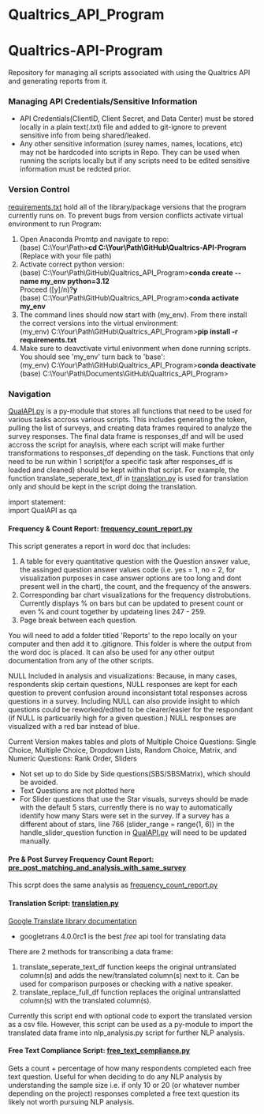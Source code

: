 # Qualtrics_API_Program
# Qualtrics-API-Program
Repository for managing all scripts associated with using the Qualtrics API and generating reports from it.

### Managing API Credentials/Sensitive Information
- API Credentials(ClientID, Client Secret, and Data Center) must be stored locally in a plain text(.txt) file and added to git-ignore to prevent sensitive info from being shared/leaked.
- Any other sensitive information (surey names, names, locations, etc) may not be hardcoded into scripts in Repo. They can be used when running the scripts locally but if any scripts need to be edited sensitive information must be redcted prior.

### Version Control
[requirements.txt](https://github.com/martinke11/Qualtrics_API_Program/blob/main/requirements.txt) hold all of the library/package versions that the program currently runs on. To prevent bugs from version conflicts activate virtual environment to run Program:
1) Open Anaconda Promtp and navigate to repo:<br />
(base) C:\Your\Path>**cd C:\Your\Path\GitHub\Qualtrics-API-Program** (Replace with your file path)
3) Activate correct python version:<br /> 
(base) C:\Your\Path\\GitHub\Qualtrics_API_Program>**conda create --name my_env python=3.12**<br />
Proceed ([y]/n)?**y**<br />
(base) C:\Your\Path\\GitHub\Qualtrics_API_Program>**conda activate my_env**
4) The command lines should now start with (my_env). From there install the correct versions into the virtual environment:<br />
(my_env) C:\Your\Path\\GitHub\Qualtrics_API_Program>**pip install -r requirements.txt**
5) Make sure to deavctivate virtul enivonment when done running scripts. You should see 'my_env' turn back to 'base':<br />
(my_env) C:\Your\Path\GitHub\Qualtrics_API_Program>**conda deactivate**<br />
(base) C:\Your\Path\Documents\GitHub\Qualtrics_API_Program>

### Navigation
[QualAPI.py](https://github.com/martinke11/Qualtrics_API_Program/blob/main/QualAPI.py) is a py-module that stores all functions that need to be used for various tasks accross various scripts. This includes generating the token, pulling the list of surveys, and creating data frames required to analyze the survey responses. The final data frame is responses_df and will be used accross the script for anaylsis, where each script will make further transformations to responses_df depending on the task. Functions that only need to be run within 1 script(for a specific task after responses_df is loaded and cleaned) should be kept within that script. For example, the function translate_seperate_text_df in [translation.py](https://github.com/martinke11/Qualtrics_API_Program/blob/main/translation.py) is used for translation only and should be kept in the script doing the translation.

import statement: <br /> import QualAPI as qa
<br /> 

#### Frequency & Count Report: [frequency_count_report.py](https://github.com/martinke11/Qualtrics_API_Program/blob/main/frequency_analysis.py)
This script generates a report in word doc that includes:
1) A table for every quantitative question with the Question answer value, the assinged question answer values code (i.e. yes = 1, no = 2, for visualization purposes in case answer options are too long and dont present well in the chart), the count, and the frequency of the answers. 
2) Corresponding bar chart visualizations for the frequency distrobutions. Currently displays % on bars but can be updated to present count or even % and count together by updateing lines 247 - 259.
3) Page break between each question.

You will need to add a folder titled 'Reports' to the repo locally on your computer and then add it to .gitignore. This folder is where the output from the word doc is placed. It can also be used for any other output documentation from any of the other scripts.

NULL Included in analysis and visualizations: Because, in many cases, respondents skip certain questions, NULL responses are kept for each question to prevent confusion around inconsistant total responses across questions in a survey. Including NULL can also provide insight to which questions could be reworked/edited to be clearer/easier for the respondant (if NULL is particuarily high for a given question.) NULL responses are visualized with a red bar instead of blue. 

Current Version makes tables and plots of Multiple Choice Questions: Single Choice, Multiple Choice, Dropdown Lists, Random Choice, Matrix, and Numeric Questions: Rank Order, Sliders
- Not set up to do Side by Side questions(SBS/SBSMatrix), which should be avoided.
- Text Questions are not plotted here
- For Slider questions that use the Star visuals, surveys should be made with the default 5 stars, currently there is no way to automatically identify how many Stars were set in the survey. If a survey has a different about of stars, line 766 (slider_range = range(1, 6)) in the handle_slider_question function in [QualAPI.py](https://github.com/martinke11/Qualtrics_API_Program/blob/main/QualAPI.py) will need to be updated manually.

#### Pre & Post Survey Frequency Count Report: [pre_post_matching_and_analysis_with_same_survey](https://github.com/martinke11/Qualtrics_API_Program/blob/main/pre_post_matching_and_analysis_with_same_survey.py)
This scrpt does the same analysis as [frequency_count_report.py](https://github.com/chicagocopa/Qualtrics-API-Program/blob/main/frequency_count_report.py)


#### Translation Script: [translation.py](https://github.com/martinke11/Qualtrics_API_Program/blob/main/translation.py)
[Google Translate library documentation](https://libraries.io/pypi/googletrans/4.0.0rc1)
- googletrans 4.0.0rc1 is the best *free* api tool for translating data
  
There are 2 methods for transcribing a data frame:
1) translate_seperate_text_df function keeps the original untranslated column(s) and adds the new/translated column(s) next to it. Can be used for comparison purposes or checking with a native speaker.
2) translate_replace_full_df function replaces the original untranslatted column(s) with the translated column(s).

Currently this script end with optional code to export the translated version as a csv file. However, this script can be used as a py-module to import the translated data frame into nlp_analysis.py script for further NLP analysis.

#### Free Text Compliance Script: [free_text_compliance.py](https://github.com/chicagocopa/Qualtrics-API-Program/blob/main/free_text_compliance.py)
Gets a count + percentage of how many respondents completed each free text question. Useful for when deciding to do any NLP analysis by understanding the sample size i.e. if only 10 or 20 (or whatever number depending on the project) responses completed a free text question its likely not worth pursuing NLP analysis. 

